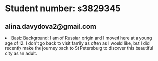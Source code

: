   <html>
  <h1> Student number: s3829345 </h1>
    <h2> alina.davydova2@gmail.com </h2>
 <li>Basic Background: I am of Russian origin and I moved here at a young age of 12. I don't go back to visit family as often as I would like, but I did recently make the journey back to St Petersburg to discover this beautiful city as an adult. </li>
 </html>
 
 


